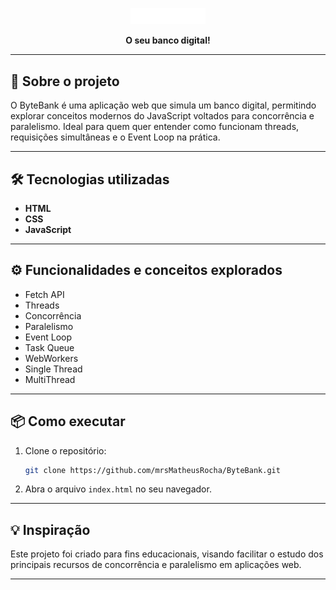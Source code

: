 <p align="center">
  <img src="https://github.com/mrsMatheusRocha/ByteBank/blob/61dada10357dac0d1d6eac0a46eae88f3946b9ad/imagens/logo.png" alt="ByteBank Footer Logo" width="120"/>
</p>
<p align="center"><b>O seu banco digital!</b></p>

<hr>

## 🚀 Sobre o projeto

O ByteBank é uma aplicação web que simula um banco digital, permitindo explorar conceitos modernos do JavaScript voltados para concorrência e paralelismo. Ideal para quem quer entender como funcionam threads, requisições simultâneas e o Event Loop na prática.

---

## 🛠️ Tecnologias utilizadas

- **HTML**
- **CSS**
- **JavaScript**

---

## ⚙️ Funcionalidades e conceitos explorados

- Fetch API
- Threads
- Concorrência
- Paralelismo
- Event Loop
- Task Queue
- WebWorkers
- Single Thread
- MultiThread

---

## 📦 Como executar

1. Clone o repositório:
   ```bash
   git clone https://github.com/mrsMatheusRocha/ByteBank.git
   ```
2. Abra o arquivo `index.html` no seu navegador.

---

## 💡 Inspiração

Este projeto foi criado para fins educacionais, visando facilitar o estudo dos principais recursos de concorrência e paralelismo em aplicações web.

---
